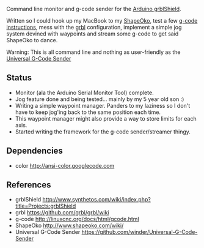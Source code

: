 Command line monitor and g-code sender for the [Arduino grblShield](https://www.synthetos.com/project/grblshield/).

Written so I could hook up my MacBook to my [ShapeOko](http://www.shapeoko.com/wiki/),
test a few [g-code instructions](http://linuxcnc.org/docs/html/gcode.html),
mess with the [grbl](https://github.com/grbl/grbl/wiki) configuration,
implement a simple jog system devined with waypoints and stream some g-code to
get said ShapeOko to dance.

Warning: This is all command line and nothing as user-friendly as the [Universal
G-Code Sender](https://github.com/winder/Universal-G-Code-Sender)

Status
------
* Monitor (ala the Arduino Serial Monitor Tool) complete.
* Jog feature done and being tested... mainly by my 5 year old son :)
* Writing a simple waypoint manager. Panders to my laziness so I don't have to
  keep jog'ing back to the same position each time.
* This waypoint manager might also provide a way to store limits for each axis.
* Started writing the framework for the g-code sender/streamer thingy.

Dependencies
------------
* color             <http://ansi-color.googlecode.com>

References
----------
* grblShield <http://www.synthetos.com/wiki/index.php?title=Projects:grblShield>
* grbl <https://github.com/grbl/grbl/wiki>
* g-code <http://linuxcnc.org/docs/html/gcode.html>
* ShapeOko <http://www.shapeoko.com/wiki/>
* Universal G-Code Sender <https://github.com/winder/Universal-G-Code-Sender>
